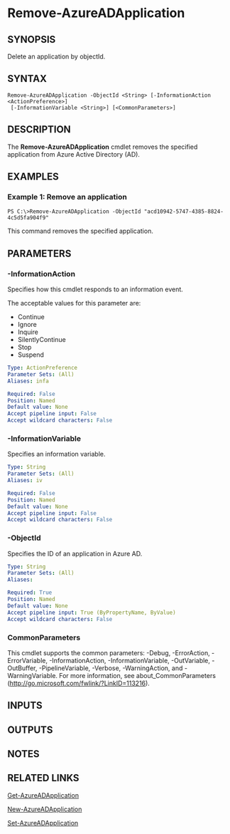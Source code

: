 ﻿---
external help file: Microsoft.Open.AzureAD16.Graph.PowerShell.dll-Help.xml
ms.assetid: C7AFAE7E-5D54-4941-9958-9EB874D115DD
online version: 
schema: 2.0.0
ms.reviewer: rodejo
ms.custom: Evergreen
---

# Remove-AzureADApplication

## SYNOPSIS
Delete an application by objectId.

## SYNTAX

```
Remove-AzureADApplication -ObjectId <String> [-InformationAction <ActionPreference>]
 [-InformationVariable <String>] [<CommonParameters>]
```

## DESCRIPTION
The **Remove-AzureADApplication** cmdlet removes the specified application from Azure Active Directory (AD).

## EXAMPLES

### Example 1: Remove an application
```
PS C:\>Remove-AzureADApplication -ObjectId "acd10942-5747-4385-8824-4c5d5fa904f9"
```

This command removes the specified application.

## PARAMETERS

### -InformationAction
Specifies how this cmdlet responds to an information event.

The acceptable values for this parameter are:


- Continue
- Ignore
- Inquire
- SilentlyContinue
- Stop
- Suspend

```yaml
Type: ActionPreference
Parameter Sets: (All)
Aliases: infa

Required: False
Position: Named
Default value: None
Accept pipeline input: False
Accept wildcard characters: False
```

### -InformationVariable
Specifies an information variable.

```yaml
Type: String
Parameter Sets: (All)
Aliases: iv

Required: False
Position: Named
Default value: None
Accept pipeline input: False
Accept wildcard characters: False
```

### -ObjectId
Specifies the ID of an application in Azure AD.

```yaml
Type: String
Parameter Sets: (All)
Aliases: 

Required: True
Position: Named
Default value: None
Accept pipeline input: True (ByPropertyName, ByValue)
Accept wildcard characters: False
```

### CommonParameters
This cmdlet supports the common parameters: -Debug, -ErrorAction, -ErrorVariable, -InformationAction, -InformationVariable, -OutVariable, -OutBuffer, -PipelineVariable, -Verbose, -WarningAction, and -WarningVariable. For more information, see about_CommonParameters (http://go.microsoft.com/fwlink/?LinkID=113216).

## INPUTS

## OUTPUTS

## NOTES

## RELATED LINKS

[Get-AzureADApplication](./Get-AzureADApplication.md)

[New-AzureADApplication](./New-AzureADApplication.md)

[Set-AzureADApplication](./Set-AzureADApplication.md)
